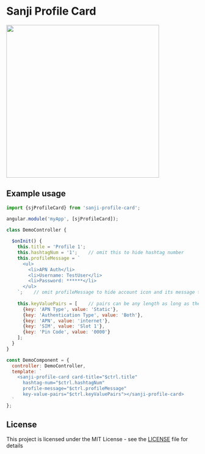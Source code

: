 # Sanji Profile Card

<img src="https://user-images.githubusercontent.com/880569/42014956-a0d954e0-7ad7-11e8-8337-63ce840d3c90.png" width="400px" />

## Example usage

```js
import {sjProfileCard} from 'sanji-profile-card';

angular.module('myApp', [sjProfileCard]);

class DemoController {
  
  $onInit() {
    this.title = 'Profile 1';
    this.hashtagNum = '1';    // omit this to hide hashtag number
    this.profileMessage = `
      <ul>
        <li>APN Auth</li>
        <li>Username: TestUser</li>
        <li>Password: ******</li>
      </ul>
    `;    // omit profileMessage to hide account icon and its message tooltip
    
    this.keyValuePairs = [    // pairs can be any length as long as the card is nice-looking
      {key: 'APN Type', value: 'Static'},
      {key: 'Authentication Type', value: 'Both'},
      {key: 'APN', value: 'internet'},
      {key: 'SIM', value: 'Slot 1'},
      {key: 'Pin Code', value: '0000'}
    ];
  }
}

const DemoComponent = {
  controller: DemoController,
  template: `
    <sanji-profile-card card-title="$ctrl.title"
      hashtag-num="$ctrl.hashtagNum"
      profile-message="$ctrl.profileMessage"
      key-value-pairs="$ctrl.keyValuePairs"></sanji-profile-card>
  `
};
```

## License

This project is licensed under the MIT License - see the [LICENSE](LICENSE) file for details
